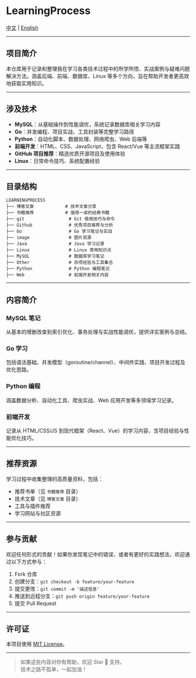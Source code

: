 # LearningProcess

[中文](README.CN.md) | [English](README.md)

---

## 项目简介

本仓库用于记录和整理我在学习各类技术过程中的所学所悟、实战案例与疑难问题解决方法。涵盖后端、前端、数据库、Linux 等多个方向，旨在帮助开发者更高效地获取实用知识。

---

## 涉及技术

- **MySQL**：从基础操作到性能调优，系统记录数据库相关学习内容  
- **Go**：并发编程、项目实战、工具封装等完整学习路径  
- **Python**：自动化脚本、数据处理、网络爬虫、Web 后端等  
- **前端开发**：HTML、CSS、JavaScript，包含 React/Vue 等主流框架实践  
- **GitHub 项目推荐**：精选优质开源项目及使用体验  
- **Linux**：日常命令技巧、系统配置经验  

---

## 目录结构

```
LEARNINGPROCESS
├── 博客文章            # 技术文章分享
├── 书籍推荐            # 值得一读的经典书籍
├── git                 # Git 使用技巧与命令
├── Github              # 优秀项目推荐与分析
├── Go                  # Go 学习笔记与实战
├── image               # 图片资源
├── Java                # Java 学习记录
├── Linux               # Linux 常用知识点
├── MySQL               # 数据库学习笔记
├── Other               # 杂项经验与工具集合
├── Python              # Python 编程笔记
├── Web                 # 前端开发相关内容
```

---

## 内容简介

### MySQL 笔记  
从基本的增删改查到索引优化、事务处理与实战性能调优，提供详实案例与总结。

### Go 学习  
包括语法基础、并发模型（goroutine/channel）、中间件实践、项目开发过程及优化思路。

### Python 编程  
涵盖数据分析、自动化工具、爬虫实战、Web 应用开发等多领域学习记录。

### 前端开发  
记录从 HTML/CSS/JS 到现代框架（React、Vue）的学习内容，含项目经验与性能优化技巧。

---

## 推荐资源

学习过程中收集整理的高质量资料，包括：

- 推荐书单（见 `书籍推荐` 目录）  
- 技术文章（见 `博客文章` 目录）  
- 工具与插件推荐  
- 学习网站与社区资源  

---

## 参与贡献

欢迎任何形式的贡献！如果你发现笔记中的错误，或者有更好的实践想法，欢迎通过以下方式参与：

1. Fork 仓库  
2. 创建分支：`git checkout -b feature/your-feature`  
3. 提交更改：`git commit -m '描述信息'`  
4. 推送到远程分支：`git push origin feature/your-feature`  
5. 提交 Pull Request  

---

## 许可证

本项目使用 [MIT License](LICENSE)。

---

> 如果这些内容对你有帮助，欢迎 Star 🌟 支持。  
> 技术之路不孤单，一起加油！